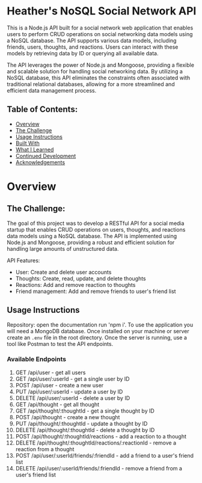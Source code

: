 # Heather's NoSQL Social Network API

This is a Node.js API built for a social network web application that enables users to perform CRUD operations on social networking data models using a NoSQL database. The API supports various data models, including friends, users, thoughts, and reactions. Users can interact with these models by retrieving data by ID or querying all available data.

The API leverages the power of Node.js and Mongoose, providing a flexible and scalable solution for handling social networking data. By utilizing a NoSQL database, this API eliminates the constraints often associated with traditional relational databases, allowing for a more streamlined and efficient data management process.

## Table of Contents:

- [Overview](#Overview)
- [The Challenge](#The-Challenge) 
- [Usage Instructions](#Usage-Instructions)
- [Built With](#Built-With)
- [What I Learned](#What-I-Learned)
- [Continued Development](#Continued-Development)
- [Acknowledgements](#Acknowledgements) 

# Overview

## The Challenge:

The goal of this project was to develop a RESTful API for a social media startup that enables CRUD operations on users, thoughts, and reactions data models using a NoSQL database. The API is implemented using Node.js and Mongoose, providing a robust and efficient solution for handling large amounts of unstructured data.

API Features:

- User: Create and delete user accounts
- Thoughts: Create, read, update, and delete thoughts
- Reactions: Add and remove reaction to thoughts
- Friend management: Add and remove friends to user's friend list

 ## Usage Instructions
 Repository: open the documentation run 'npm i'. To use the application you will need a MongoDB database. Once installed on your machine or server create an `.env` file in the root directory. Once the server is running, use a tool like Postman to test the API endpoints.

### Available Endpoints

1. GET /api/user - get all users
2. GET /api/user/:userId - get a single user by ID
3. POST /api/user - create a new user
4. PUT /api/user/:userId - update a user by ID
5. DELETE /api/user/:userId - delete a user by ID
6. GET /api/thought - get all thought
7. GET /api/thought/:thoughtId - get a single thought by ID
8. POST /api/thought - create a new thought
9. PUT /api/thought/:thoughtId - update a thought by ID
10. DELETE /api/thought/:thoughtId - delete a thought by ID
11. POST /api/thought/:thoughtId/reactions - add a reaction to a thought
12. DELETE /api/thought/:thoughtId/reactions/:reactionId - remove a reaction from a thought
13. POST /api/user/:userId/friends/:friendId - add a friend to a user's friend list
14. DELETE /api/user/:userId/friends/:friendId - remove a friend from a user's friend list

